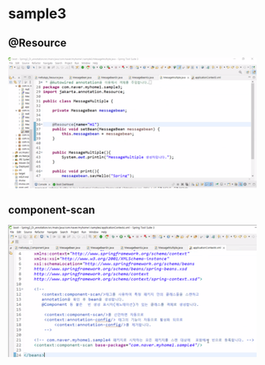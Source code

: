 # sample3
## @Resource
![](../image/Pasted%20image%2020240417090756.png)


## component-scan
![](../image/Pasted%20image%2020240417091858.png)